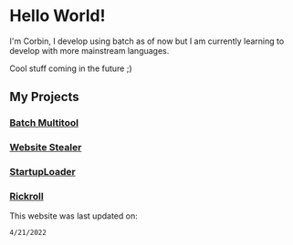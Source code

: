 # Hello World!

I'm Corbin, I develop using batch as of now but I am currently learning to develop with more mainstream languages.

Cool stuff coming in the future ;)


## My Projects

### [Batch Multitool](https://github.com/CorbinMakesStuff/Batch-Multitool)

### [Website Stealer](https://github.com/CorbinMakesStuff/Website-Stealer)

### [StartupLoader](https://github.com/CorbinMakesStuff/StartupLoader)

### [Rickroll](https://github.com/CorbinMakesStuff/Rickroll)






This website was last updated on:
```
4/21/2022
```
